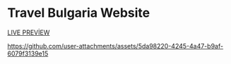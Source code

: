 # Travel Bulgaria Website
[LIVE PREVİEW](https://canonbas03.github.io/VideoWebsite/#)

https://github.com/user-attachments/assets/5da98220-4245-4a47-b9af-6079f3139e15

